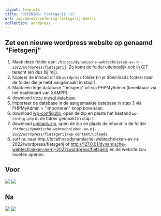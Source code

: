 ```yaml
---
layout: template
title: 'OEFENING: Fietsgerij (1)'
url: /wordpress/oefening-fietsgerij-deel-1
collection: wordpress
---
```

## Zet een nieuwe wordpress website op genaamd "Fietsgerij" 
1. Maak deze folder aan: <code>/htdocs/dynamische-webtechnieken-av-nj-2022/wordpress/fietsgerij</code>. Zo komt de folder uiteindelijk ook in GIT terecht (en dus bij mij).
2. Kopieer de inhoud uit de <code>wordpress</code> folder (in je downloads folder) naar de folder die je hebt aangemaakt in stap 1.
3. Maak een lege database "fietsgerij" uit via PHPMyAdmin (bereikbaar via het dashboard van XAMPP).
4. download <a href="fietsgerij/database.sql">deze mysql database</a>
5. importeer de database in de aangemaakte datebase in stap 3 via PHPMyAdmin > "Importeren" knop bovenaan. 
6. download <a href="fietsgerij/wp-config.zip">wp-config.zip</a>, open de zip en plaats het bestand <code>wp-config.php</code> in de folder gemaakt in stap 1.
7. download <a href="fietsgerij/uploads.zip">uploads.zip</a>, open de zip en plaats de inhoud in de folder <code>/htdocs/dynamische-webtechnieken-av-nj-2022/wordpress/fietsgerij/wp-content/uploads</code>.
8. surf nu naar http://localhost/dynamische-webtechnieken-av-nj-2022/wordpress/fietsgerij of http://127.0.01/dynamische-webtechnieken-av-nj-2022/wordpress/fietsgerij en de website zou moeten openen.

## Voor
<img src="/oefening_fietsgerij_deel_1_voor_1.jpg" />
<img src="/oefening_fietsgerij_deel_1_voor_2.jpg" />

## Na
<img src="/oefening_fietsgerij_deel_1_na_1.jpg" />
<img src="/oefening_fietsgerij_deel_1_na_2.jpg" />
